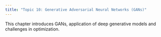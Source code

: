 ```yaml
---
title: "Topic 10: Generative Adversarial Neural Networks (GANs)"
---
```

This chapter introduces GANs, application of deep generative models and challenges in optimization.